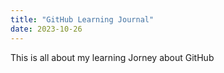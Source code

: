 ```yaml
---
title: "GitHub Learning Journal"
date: 2023-10-26
---
```

This is all about my learning Jorney about GitHub
